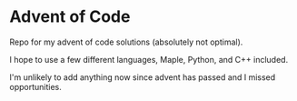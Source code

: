 # Advent of Code
Repo for my advent of code solutions (absolutely not optimal).

I hope to use a few different languages, Maple, Python, and C++ included.

I'm unlikely to add anything now since advent has passed and I missed opportunities.
